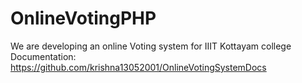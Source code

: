 # OnlineVotingPHP
We are developing an online Voting system for IIIT Kottayam college
Documentation: https://github.com/krishna13052001/OnlineVotingSystemDocs
